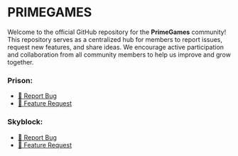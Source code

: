 # PRIMEGAMES

Welcome to the official GitHub repository for the **PrimeGames** community! This repository serves as a centralized hub for members to report issues, request new features, and share ideas. We encourage active participation and collaboration from all community members to help us improve and grow together.

### Prison:
- [:lady_beetle: Report Bug](https://github.com/PrimeGamesSupport/Prison/issues/new?assignees=&labels=&projects=&template=bug_report.md&title= "Report Bug")
- [:newspaper: Feature Request](https://github.com/PrimeGamesSupport/Prison/issues/new?assignees=&labels=&projects=&template=feature_request.md&title= "Feature Request")




### Skyblock:
- [:lady_beetle: Report Bug](https://github.com/PrimeGamesSupport/SkyBlock/issues/new?assignees=&labels=&projects=&template=bug_report.md&title= "Report Bug")
- [:newspaper: Feature Request](https://github.com/PrimeGamesSupport/SkyBlock/issues/new?assignees=&labels=&projects=&template=feature_request.md&title= "Feature Request")
